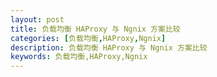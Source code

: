 ```yaml
---
layout: post
title: 负载均衡 HAProxy 与 Ngnix 方案比较
categories: [负载均衡,HAProxy,Ngnix]
description: 负载均衡 HAProxy 与 Ngnix 方案比较
keywords: 负载均衡,HAProxy,Ngnix
---
```


